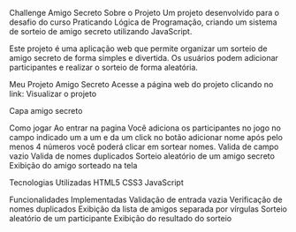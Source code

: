  Challenge Amigo Secreto
Sobre o Projeto
Um projeto desenvolvido para o desafio do curso Praticando Lógica de Programação, criando um sistema de sorteio de amigo secreto utilizando JavaScript.

Este projeto é uma aplicação web que permite organizar um sorteio de amigo secreto de forma simples e divertida. Os usuários podem adicionar participantes e realizar o sorteio de forma aleatória.

Meu Projeto Amigo Secreto
Acesse a página web do projeto clicando no link: Visualizar o projeto

Capa amigo secreto

 Como jogar 
Ao entrar na pagina 
Você adiciona os participantes no jogo no campo indicado um a um e  da um click no botão adicionar nome  após pelo menos 4 números  você poderá clicar em sortear nomes. 
Valida de campo vazio
Valida de nomes duplicados
Sorteio aleatório de um amigo secreto
Exibição do amigo sorteado na tela

Tecnologias Utilizadas
HTML5 CSS3 JavaScript

Funcionalidades Implementadas
Validação de entrada vazia
Verificação de nomes duplicados
Exibição da lista de amigos separada por vírgulas
Sorteio aleatório de um participante
Exibição do resultado do sorteio
